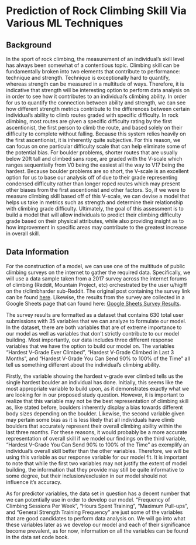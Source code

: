 # Prediction of Rock Climbing Skill Via Various ML Techniques
## Background
In the sport of rock climbing, the measurement of an individual’s skill level has always been somewhat of a contentious topic. Climbing skill can be fundamentally broken into two elements that contribute to performance: technique and strength. Technique is exceptionally hard to quantify, whereas strength can be measured in a multitude of ways. Therefore, it is indicative that strength will be interesting option to perform data analysis on in order to see how it contributes to an individual’s climbing ability. In order for us to quantify the connection between ability and strength, we can see how different strength metrics contribute to the differences between certain individual’s ability to climb routes graded with specific difficulty. In rock climbing, most routes are given a specific difficulty rating by the first ascentionist, the first person to climb the route, and based solely on their difficulty to complete without falling. Because this system relies heavily on the first ascentionist, it is inherently quite subjective. For this reason, we can focus on one particular difficulty scale that can help eliminate some of the potential bias. For boulder problems, shorter routes that are usually below 20ft tall and climbed sans rope, are graded with the V-scale which ranges sequentially from V0 being the easiest all the way to V17 being the hardest. Because boulder problems are so short, the V-scale is an excellent option for us to base our analysis off of due to their grade representing condensed difficulty rather than longer roped routes which may present other biases from the first ascentionist and other factors. So, if we were to measure climbing skill based off of this V-scale, we can devise a model that helps us take in metrics such as strength and determine their relationship with climbing grade difficulty. Ultimately, the goal of this assessment is to build a model that will allow individuals to predict their climbing difficulty grade based on their physical attributes, while also providing insight as to how improvement in specific areas may contribute to the greatest increase in overall skill.

## Data Information

For the construction of a model, we can use one of the multitude of public climbing surveys on the internet to gather the required data. Specifically, we will use a data sample taken from a 2017 survey across the internet forums of climbing (Reddit, Mountain Project, etc) orchestrated by the user u/higiff on the r/climbharder sub-Reddit. The original post containing the survey link can be found [here](https://www.reddit.com/r/climbharder/comments/5qszhe/climbharder_training_survey/). Likewise, the results from the survey are collected in a Google Sheets page that can found here: [Google Sheets Survey Results](https://docs.google.com/spreadsheets/d/1J6d45EqIlIsIqNdi2X-Zl-EGFxf9d9T3R_W55xrpEAs/edit?gid=1650492946#gid=1650492946).

The survey results are formatted as a dataset that contains 630 total user submissions with 35 variables that we can analyze to formulate our model. In the dataset, there are both variables that are of extreme importance to our model as well as variables that don’t strictly contribute to our model building. Most importantly, our data includes three different response variables that we have the option to build our model on. The variables “Hardest V-Grade Ever Climbed”, “Hardest V-Grade Climbed in Last 3 Months”, and “Hardest V-Grade You Can Send 90% to 100% of the Time” all tell us something different about the individual’s climbing ability.

Firstly, the variable showing the hardest v-grade ever climbed tells us the single hardest boulder an individual has done. Initially, this seems like the most appropriate variable to build upon, as it demonstrates exactly what we are looking for in our proposed study question. However, it is important to realize that this variable may not be the best representation of climbing skill as, like stated before, boulders inherently display a bias towards different body sizes depending on the boulder. Likewise, the second variable given may pertain some bias as it is less likely that all individuals have climb boulders that accurately represent their overall climbing ability within the last three months. For these reasons, it would probably be a more accurate representation of overall skill if we model our findings on the third variable, “Hardest V-Grade You Can Send 90% to 100% of the Time” as exemplify an individual’s overall skill better than the other variables. Therefore, we will be using this variable as our response variable for our model fit. It is important to note that while the first two variables may not justify the extent of model building, the information that they provide may still be quite informative to some degree, but their inclusion/exclusion in our model should not influence it’s accuracy.

As for predictor variables, the data set in question has a decent number that we can potentially use in order to develop our model. “Frequency of Climbing Sessions Per Week”, “Hours Spent Training”, “Maximum Pull-ups”, and “General Strength Training Frequency” are just some of the variables that are good candidates to perform data analysis on. We will go into what these variables later as we develop our model and each of their significance become prevalent, as for now, information on all the variables can be found in the data set code book.
